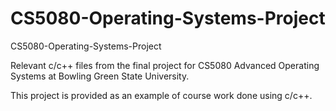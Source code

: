 # CS5080-Operating-Systems-Project
CS5080-Operating-Systems-Project

Relevant c/c++ files from the final project for CS5080 Advanced Operating Systems at Bowling Green State University.

This project is provided as an example of course work done using c/c++.
